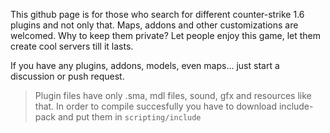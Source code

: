 This github page is for those who search for different counter-strike 1.6 plugins and not only that. Maps, addons and other customizations are welcomed. Why to keep them private? Let people enjoy this game, let them create cool servers till it lasts.

If you have any plugins, addons, models, even maps... just start a discussion or push request.

> Plugin files have only .sma, mdl files, sound, gfx and resources like that. In order to compile succesfully you have to download include-pack and put them in `scripting/include`